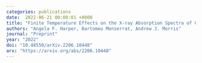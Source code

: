 ```yaml
---
categories: publications
date:  2022-06-21 00:00:01 +0000
title: "Finite Temperature Effects on the X-ray Absorption Spectra of Crystalline Aluminas from First Principles"
authors: "Angela F. Harper, Bartomeu Monserrat, Andrew J. Morris"
journal: "Preprint"
year: "2022"
doi: "10.48550/arXiv.2206.10448"
arx: "https://arxiv.org/abs/2206.10448"
---
```

